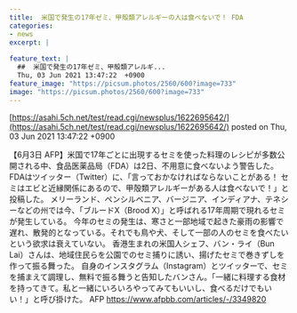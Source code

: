 ```yaml
---
title:  米国で発生の17年ゼミ、甲殻類アレルギーの人は食べないで！ FDA  
categories:
- news
excerpt: |
  
feature_text: |
  ##  米国で発生の17年ゼミ、甲殻類アレルギ...
  Thu, 03 Jun 2021 13:47:22  +0900
feature_image: "https://picsum.photos/2560/600?image=733"
image: "https://picsum.photos/2560/600?image=733"
---
```


[https://asahi.5ch.net/test/read.cgi/newsplus/1622695642/](https://asahi.5ch.net/test/read.cgi/newsplus/1622695642/)
posted on Thu, 03 Jun 2021 13:47:22  +0900

<!--more-->

【6月3日 AFP】米国で17年ごとに出現するセミを使った料理のレシピが多数公開される中、食品医薬品局（FDA）は2日、不用意に食べないよう警告した。 FDAはツイッター（Twitter）に、「言っておかなければならないことがある！ セミはエビと近縁関係にあるので、甲殻類アレルギーがある人は食べないで！」と投稿した。 メリーランド、ペンシルベニア、バージニア、インディアナ、テネシーなどの州では今、「ブルードX（Brood X）」と呼ばれる17年周期で現れるセミが発生している。 今年のセミの発生は、寒さと一部地域で起きた豪雨の影響で遅れ、散発的となっている。それでも鳥や犬、そして一部の人のセミを食べたいという欲求は衰えていない。 香港生まれの米国人シェフ、バン・ライ（Bun Lai）さんは、地域住民らを公園でのセミ捕りに誘い、揚げたセミで巻きずしを作って振る舞った。 自身のインスタグラム（Instagram）とツイッターで、セミを捕まえて調理し、無料で振る舞うと告知したバンさん。「一緒に料理する食材を持ってきて。私と一緒にいろいろやってみてもいいし、食べるだけでもいい！」と呼び掛けた。 AFP https://www.afpbb.com/articles/-/3349820
